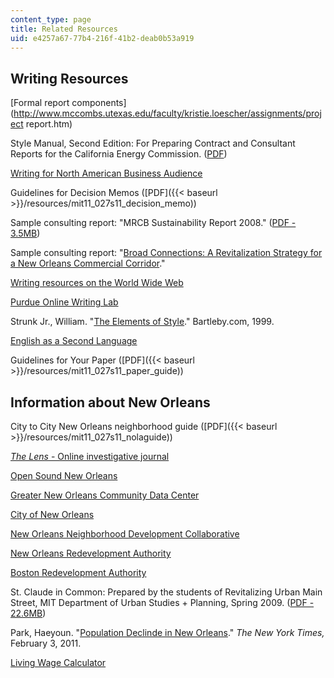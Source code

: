```yaml
---
content_type: page
title: Related Resources
uid: e4257a67-77b4-216f-41b2-deab0b53a919
---
```


Writing Resources
-----------------

[Formal report components](http://www.mccombs.utexas.edu/faculty/kristie.loescher/assignments/project report.htm)

Style Manual, Second Edition: For Preparing Contract and Consultant Reports for the California Energy Commission. ([PDF](https://citeseerx.ist.psu.edu/viewdoc/download?doi=10.1.1.185.110&rep=rep1&type=pdf))

[Writing for North American Business Audience](http://owl.english.purdue.edu/owl/resource/651/01/)

Guidelines for Decision Memos ([PDF]({{< baseurl >}}/resources/mit11_027s11_decision_memo))

Sample consulting report: "MRCB Sustainability Report 2008." ([PDF - 3.5MB](http://ir.chartnexus.com/mrcb/docs/AR/2008.pdf))

Sample consulting report: "[Broad Connections: A Revitalization Strategy for a New Orleans Commercial Corridor](http://broadcommunityconnections.org/projects/commercial-corridor-revitalization-strategy)."

[Writing resources on the World Wide Web](http://web.mit.edu/uaa/www/writing/links/)

[Purdue Online Writing Lab](http://owl.english.purdue.edu/owl/)

Strunk Jr., William. "[The Elements of Style](http://www.bartleby.com/141/)." Bartleby.com, 1999.

[English as a Second Language](http://www.rong-chang.com/)

Guidelines for Your Paper ([PDF]({{< baseurl >}}/resources/mit11_027s11_paper_guide))

Information about New Orleans
-----------------------------

City to City New Orleans neighborhood guide ([PDF]({{< baseurl >}}/resources/mit11_027s11_nolaguide))

[_The Lens_ \- Online investigative journal](http://thelensnola.org/)

[Open Sound New Orleans](https://archive-it.org/collections/7730)

[Greater New Orleans Community Data Center](http://www.gnocdc.org/)

[City of New Orleans](http://www.nola.gov/)

[New Orleans Neighborhood Development Collaborative](http://nondc.org/)

[New Orleans Redevelopment Authority](http://www.noraworks.org/)

[Boston Redevelopment Authority](http://www.bostonredevelopmentauthority.org/Home.aspx)

St. Claude in Common: Prepared by the students of Revitalizing Urban Main Street, MIT Department of Urban Studies + Planning, Spring 2009. ([PDF - 22.6MB](https://planning-org-uploaded-media.s3.amazonaws.com/legacy_resources/awards/studentprojects/2010/pdf/stclaudeincommon.pdf))

Park, Haeyoun. "[Population Declinde in New Orleans](http://www.nytimes.com/interactive/2011/02/03/us/0203-nat-census-orleans.html)." _The New York Times,_ February 3, 2011.

[Living Wage Calculator](http://www.livingwage.geog.psu.edu/)